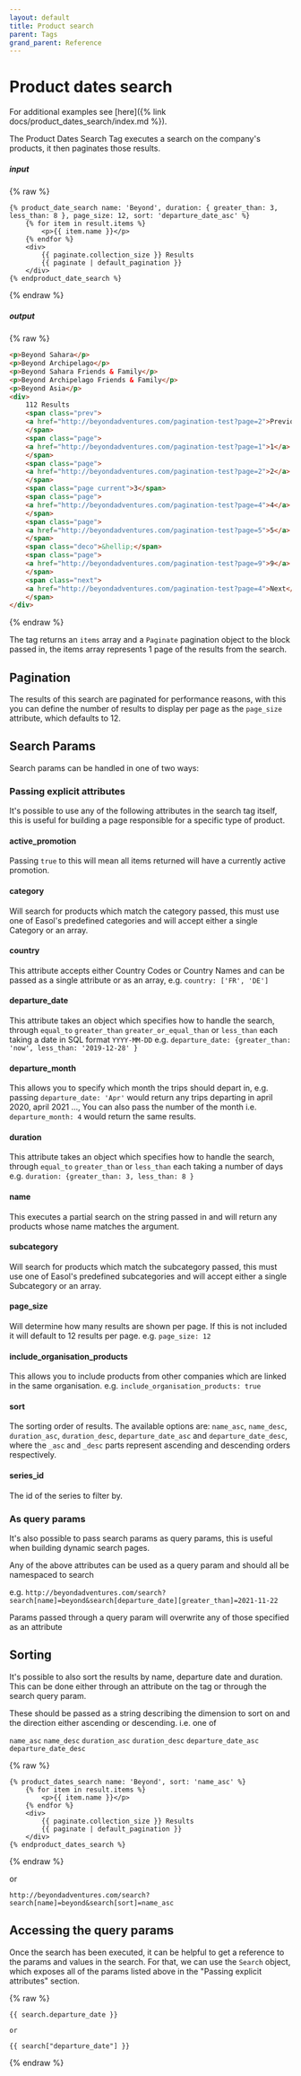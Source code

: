 ```yaml
---
layout: default
title: Product search
parent: Tags
grand_parent: Reference
---
```


# Product dates search

For additional examples see [here]({% link docs/product_dates_search/index.md %}).

The Product Dates Search Tag executes a search on the company's products, it then paginates those results.

##### input
{% raw %}
```liquid
{% product_date_search name: 'Beyond', duration: { greater_than: 3, less_than: 8 }, page_size: 12, sort: 'departure_date_asc' %}
    {% for item in result.items %}
        <p>{{ item.name }}</p>
    {% endfor %}
    <div>
        {{ paginate.collection_size }} Results
        {{ paginate | default_pagination }}
    </div>
{% endproduct_date_search %}
```
{% endraw %}

##### output
{% raw %}
```html
<p>Beyond Sahara</p>
<p>Beyond Archipelago</p>
<p>Beyond Sahara Friends & Family</p>
<p>Beyond Archipelago Friends & Family</p>
<p>Beyond Asia</p>
<div>
    112 Results
    <span class="prev">
    <a href="http://beyondadventures.com/pagination-test?page=2">Previous</a>
    </span>
    <span class="page">
    <a href="http://beyondadventures.com/pagination-test?page=1">1</a>
    </span>
    <span class="page">
    <a href="http://beyondadventures.com/pagination-test?page=2">2</a>
    </span>
    <span class="page current">3</span>
    <span class="page">
    <a href="http://beyondadventures.com/pagination-test?page=4">4</a>
    </span>
    <span class="page">
    <a href="http://beyondadventures.com/pagination-test?page=5">5</a>
    </span>
    <span class="deco">&hellip;</span>
    <span class="page">
    <a href="http://beyondadventures.com/pagination-test?page=9">9</a>
    </span>
    <span class="next">
    <a href="http://beyondadventures.com/pagination-test?page=4">Next</a>
    </span>
</div>
```
{% endraw %}

The tag returns an `items` array and a `Paginate` pagination object to the block passed in, the items array represents 1 page of the results from the search.


## Pagination

The results of this search are paginated for performance reasons, with this you can define the number of results to display per page as the `page_size` attribute, which defaults to 12.

## Search Params

Search params can be handled in one of two ways:

### Passing explicit attributes

It's possible to use any of the following attributes in the search tag itself, this is useful for building a page responsible for a specific type of product.

#### active_promotion
Passing `true` to this will mean all items returned will have a currently active promotion.

#### category
Will search for products which match the category passed, this must use one of Easol's predefined categories and will accept either a single Category or an array.

#### country
This attribute accepts either Country Codes or Country Names and can be passed as a single attribute or as an array, e.g. `country: ['FR', 'DE']`

#### departure_date
This attribute takes an object which specifies how to handle the search, through `equal_to` `greater_than` `greater_or_equal_than` or `less_than` each taking a date in SQL format `YYYY-MM-DD` e.g. `departure_date: {greater_than: 'now', less_than: '2019-12-28' }`

#### departure_month
This allows you to specify which month the trips should depart in, e.g. passing `departure_date: 'Apr'` would return any trips departing in april 2020, april 2021 ..., You can also pass the number of the month i.e. `departure_month: 4` would return the same results.

#### duration
This attribute takes an object which specifies how to handle the search, through `equal_to` `greater_than` or `less_than` each taking a number of days e.g. `duration: {greater_than: 3, less_than: 8 }`

#### name
This executes a partial search on the string passed in and will return any products whose name matches the argument.

#### subcategory
Will search for products which match the subcategory passed, this must use one of Easol's predefined subcategories and will accept either a single Subcategory or an array.

#### page_size
Will determine how many results are shown per page. If this is not included it will default to 12 results per page. e.g. `page_size: 12`

#### include_organisation_products
This allows you to include products from other companies which are linked in the same organisation. e.g. `include_organisation_products: true`

#### sort
The sorting order of results. The available options are: `name_asc`, `name_desc`, `duration_asc`, `duration_desc`, `departure_date_asc` and `departure_date_desc`, where the `_asc` and `_desc` parts represent ascending and descending orders respectively.

#### series_id
The id of the series to filter by.

### As query params

It's also possible to pass search params as query params, this is useful when building dynamic search pages.

Any of the above attributes can be used as a query param and should all be namespaced to search

e.g.
`http://beyondadventures.com/search?search[name]=beyond&search[departure_date][greater_than]=2021-11-22`

Params passed through a query param will overwrite any of those specified as an attribute

## Sorting

It's possible to also sort the results by name, departure date and duration. This can be done either through an attribute on the tag or through the search query param.

These should be passed as a string describing the dimension to sort on and the direction either ascending or descending. i.e. one of

`name_asc` `name_desc` `duration_asc` `duration_desc` `departure_date_asc` `departure_date_desc`

{% raw %}
```liquid
{% product_dates_search name: 'Beyond', sort: 'name_asc' %}
    {% for item in result.items %}
        <p>{{ item.name }}</p>
    {% endfor %}
    <div>
        {{ paginate.collection_size }} Results
        {{ paginate | default_pagination }}
    </div>
{% endproduct_dates_search %}
```
{% endraw %}

or

`http://beyondadventures.com/search?search[name]=beyond&search[sort]=name_asc`

## Accessing the query params

Once the search has been executed, it can be helpful to get a reference to the params and values in the search.
For that, we can use the `Search` object, which exposes all of the params listed above in the "Passing explicit attributes" section.

{% raw %}
```liquid
{{ search.departure_date }}

or

{{ search["departure_date"] }}
```
{% endraw %}
